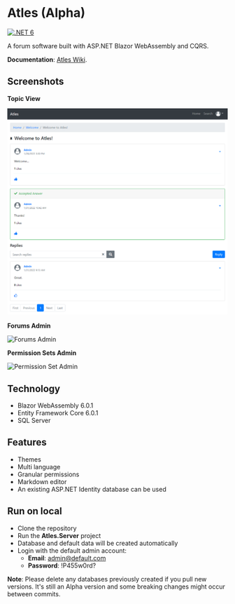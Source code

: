 # Atles (Alpha)

[![.NET 6](https://github.com/lucabriguglia/Atles/actions/workflows/dotnet-6.yml/badge.svg)](https://github.com/lucabriguglia/Atles/actions/workflows/dotnet-6.yml)

A forum software built with ASP.NET Blazor WebAssembly and CQRS.

**Documentation**: [Atles Wiki](https://lucabriguglia.github.io/Atles).

## Screenshots

**Topic View**

![Forum Topic](docs/assets/img/forum-topic.png)

**Forums Admin**

![Forums Admin](docs/assets/img/admin-forums.png)

**Permission Sets Admin**

![Permission Set Admin](docs/assets/img/admin-permission-set-edit.png)

## Technology

- Blazor WebAssembly 6.0.1
- Entity Framework Core 6.0.1
- SQL Server

## Features

- Themes
- Multi language
- Granular permissions
- Markdown editor
- An existing ASP.NET Identity database can be used

## Run on local

- Clone the repository
- Run the **Atles.Server** project
- Database and default data will be created automatically
- Login with the default admin account:
  - **Email**: admin@default.com
  - **Password**: !P455w0rd?

**Note**: Please delete any databases previously created if you pull new versions. It's still an Alpha version and some breaking changes might occur between commits.
